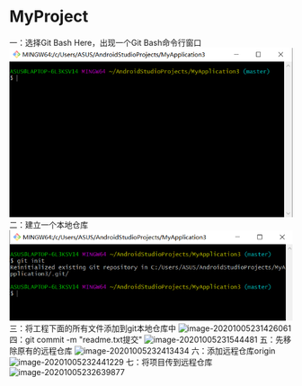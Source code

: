 # MyProject
一：选择Git Bash Here，出现一个Git Bash命令行窗口
![image](https://github.com/wangwang01-wzx/MyProject/blob/master/image-20201005231127801.png)
二：建立一个本地仓库
![image](https://github.com/wangwang01-wzx/MyProject/blob/master/image-20201005231227393.png)
三：将工程下面的所有文件添加到git本地仓库中
![image-20201005231426061]()
四：git commit -m "readme.txt提交"
![image-20201005231544481]()
五：先移除原有的远程仓库
![image-20201005232413434]()
六：添加远程仓库origin
![image-20201005232441229]()
七：将项目传到远程仓库
![image-20201005232639877]()



